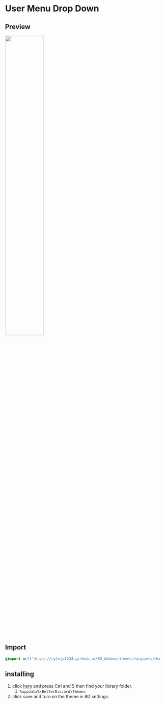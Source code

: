 # User Menu Drop Down
## Preview
<img src='https://cdn.discordapp.com/attachments/841121807935471646/841853138570051604/aqymk15iEr.gif' width='50%' height='50%'><!--for some reason need end elm for images--></img>
## Import

```css
@import url('https://cyleja1234.github.io/BD_Addons/themes/snippets/UserMenu-DropDown/UserMenu-DropDown.style.css');
```

## installing
1. click [here](https://cyleja1234.github.io/BD_Addons/themes/snippets/UserMenu-DropDown/UserMenu-DropDown.style.css) and press Ctrl and S then find your library folder. 
    1.  `%appdata%\BetterDiscord\themes`
2. click save and turn on the theme in BD settings.
